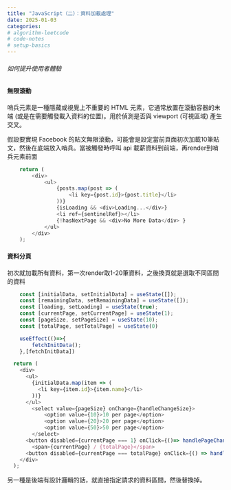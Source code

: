 ```yaml
---
title: "JavaScript（二）：資料加載處理"
date: 2025-01-03
categories: 
# algorithm-leetcode
# code-notes
# setup-basics
---
```

<!-- 大綱引言 -->
###### 如何提升使用者體驗


#### 無限滾動
哨兵元素是一種隱藏或視覺上不重要的 HTML 元素，它通常放置在滾動容器的末端 (或是在需要觸發載入資料的位置)。用於偵測是否與 viewport (可視區域) 產生交叉。

假設要實現 Facebook 的貼文無限滾動，可能會是設定當前頁面初次加載10筆貼文，然後在底端放入哨兵。當被觸發時呼叫 api 載薪資料到前端，再render到哨兵元素前面

``` js
    return (
        <div>
            <ul>
                {posts.map(post => (
                    <li key={post.id}>{post.title}</li>
                ))}
                {isLoading && <div>Loading...</div>}
                <li ref={sentinelRef}></li>
                {!hasNextPage && <div>No More Data</div> }
            </ul>
        </div>
    );
``` 

#### 資料分頁

初次就加載所有資料，第一次render取1-20筆資料，之後換頁就是選取不同區間的資料
``` js
    const [initialData, setInitialData] = useState([]);
    const [remainingData, setRemainingData] = useState([]);
    const [loading, setLoading] = useState(true);
    const [currentPage, setCurrentPage] = useState(1);
    const [pageSize, setPageSize] = useState(10);
    const [totalPage, setTotalPage] = useState(0)

    useEffect(()=>{
        fetchInitData();
    },[fetchInitData])

  return (
    <div>
      <ul>
        {initialData.map(item => (
          <li key={item.id}>{item.name}</li>
        ))}
      </ul>
        <select value={pageSize} onChange={handleChangeSize}>
            <option value={10}>10 per page</option>
            <option value={20}>20 per page</option>
            <option value={50}>50 per page</option>
        </select>
      <button disabled={currentPage === 1} onClick={()=> handlePageChange(currentPage -1 )}>Prev Page</button>
        <span>{currentPage} / {totalPage}</span>
      <button disabled={currentPage === totalPage} onClick={() => handlePageChange(currentPage + 1)}>Next Page</button>
    </div>
  );
```

另一種是後端有設計邏輯的話，就直接指定請求的資料區間，然後替換掉。
